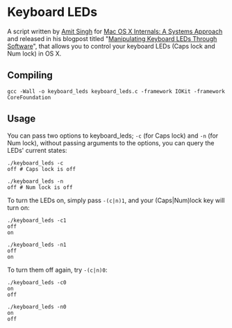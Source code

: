 # Keyboard LEDs

A script written by [Amit Singh](http://www.kernelthread.com/) for [Mac OS X Internals: A Systems Approach](http://osxbook.com/) and released in his blogpost titled "[Manipulating Keyboard LEDs Through Software](http://osxbook.com/book/bonus/chapter10/kbdleds/)", that allows you to control your keyboard LEDs (Caps lock and Num lock) in OS X.

## Compiling

    gcc -Wall -o keyboard_leds keyboard_leds.c -framework IOKit -framework CoreFoundation

## Usage

You can pass two options to keyboard_leds; `-c` (for Caps lock) and `-n` (for Num lock), without passing arguments to the options, you can query the LEDs' current states:

    ./keyboard_leds -c
    off # Caps lock is off

    ./keyboard_leds -n
    off # Num lock is off

To turn the LEDs on, simply pass `-(c|n)1`, and your (Caps|Num)lock key will turn on:

    ./keyboard_leds -c1
    off
    on

    ./keyboard_leds -n1
    off
    on

To turn them off again, try `-(c|n)0`:

    ./keyboard_leds -c0
    on
    off

    ./keyboard_leds -n0
    on
    off
